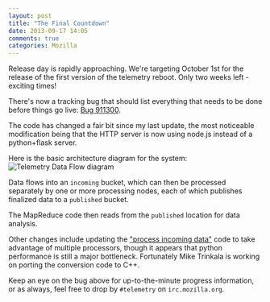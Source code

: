 ```yaml
---
layout: post
title: "The Final Countdown"
date: 2013-09-17 14:05
comments: true
categories: Mozilla
---
```


Release day is rapidly approaching. We're targeting October 1st for the release
of the first version of the telemetry reboot. Only two weeks left - exciting
times!

There's now a tracking bug that should list everything that needs to be done
before things go live: [Bug 911300][1].

The code has changed a fair bit since my last update, the most noticeable
modification being that the HTTP server is now using node.js instead of a
python+flask server.

Here is the basic architecture diagram for the system:
![Telemetry Data Flow diagram][2]

Data flows into an `incoming` bucket, which can then be processed separately by
one or more processing nodes, each of which publishes finalized data to a
`published` bucket.

The MapReduce code then reads from the `published` location for data analysis.

Other changes include updating the ["process incoming data"][3] code to take
advantage of multiple processors, though it appears that python performance is
still a major bottleneck. Fortunately Mike Trinkala is working on porting the
conversion code to C++.

Keep an eye on the bug above for up-to-the-minute progress information, or as
always, feel free to drop by `#telemetry` on `irc.mozilla.org`.

[1]: https://bugzilla.mozilla.org/show_bug.cgi?id=911300
[2]: https://raw.github.com/mreid-moz/telemetry-server/master/docs/data_flow.png
[3]: https://github.com/mreid-moz/telemetry-server/blob/master/process_incoming_mp.py

